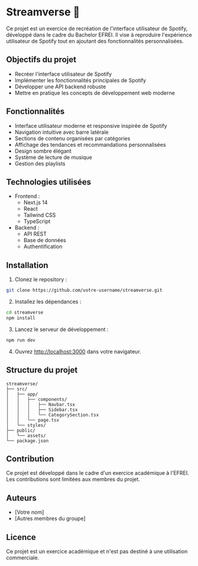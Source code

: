 # Streamverse 🎵

Ce projet est un exercice de recréation de l'interface utilisateur de Spotify, développé dans le cadre du Bachelor EFREI. Il vise à reproduire l'expérience utilisateur de Spotify tout en ajoutant des fonctionnalités personnalisées.

## Objectifs du projet

- Recréer l'interface utilisateur de Spotify
- Implémenter les fonctionnalités principales de Spotify
- Développer une API backend robuste
- Mettre en pratique les concepts de développement web moderne

## Fonctionnalités

- Interface utilisateur moderne et responsive inspirée de Spotify
- Navigation intuitive avec barre latérale
- Sections de contenu organisées par catégories
- Affichage des tendances et recommandations personnalisées
- Design sombre élégant
- Système de lecture de musique
- Gestion des playlists

## Technologies utilisées

- Frontend :
  - Next.js 14
  - React
  - Tailwind CSS
  - TypeScript
- Backend :
  - API REST
  - Base de données
  - Authentification

## Installation

1. Clonez le repository :
```bash
git clone https://github.com/votre-username/streamverse.git
```

2. Installez les dépendances :
```bash
cd streamverse
npm install
```

3. Lancez le serveur de développement :
```bash
npm run dev
```

4. Ouvrez [http://localhost:3000](http://localhost:3000) dans votre navigateur.

## Structure du projet

```
streamverse/
├── src/
│   ├── app/
│   │   ├── components/
│   │   │   ├── Navbar.tsx
│   │   │   ├── Sidebar.tsx
│   │   │   └── CategorySection.tsx
│   │   └── page.tsx
│   └── styles/
├── public/
│   └── assets/
└── package.json
```

## Contribution

Ce projet est développé dans le cadre d'un exercice académique à l'EFREI. Les contributions sont limitées aux membres du projet.

## Auteurs

- [Votre nom]
- [Autres membres du groupe]

## Licence

Ce projet est un exercice académique et n'est pas destiné à une utilisation commerciale.

